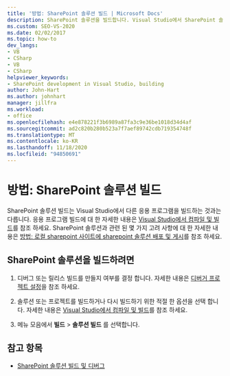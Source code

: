 ```yaml
---
title: '방법: SharePoint 솔루션 빌드 | Microsoft Docs'
description: SharePoint 솔루션을 빌드합니다. Visual Studio에서 SharePoint 솔루션을 빌드하는 것은 다른 응용 프로그램을 빌드하는 것과 다릅니다.
ms.custom: SEO-VS-2020
ms.date: 02/02/2017
ms.topic: how-to
dev_langs:
- VB
- CSharp
- VB
- CSharp
helpviewer_keywords:
- SharePoint development in Visual Studio, building
author: John-Hart
ms.author: johnhart
manager: jillfra
ms.workload:
- office
ms.openlocfilehash: e4e878221f3b6989a87fa3c9e36be1018d34d4af
ms.sourcegitcommit: ad2c820b280b523a7f7aef89742cdb719354748f
ms.translationtype: MT
ms.contentlocale: ko-KR
ms.lasthandoff: 11/18/2020
ms.locfileid: "94850691"
---
```

# <a name="how-to-build-sharepoint-solutions"></a>방법: SharePoint 솔루션 빌드

SharePoint 솔루션 빌드는 Visual Studio에서 다른 응용 프로그램을 빌드하는 것과는 다릅니다. 응용 프로그램 빌드에 대 한 자세한 내용은 [Visual Studio에서 컴파일 및 빌드](../ide/compiling-and-building-in-visual-studio.md)를 참조 하세요. SharePoint 솔루션과 관련 된 몇 가지 고려 사항에 대 한 자세한 내용은 [방법: 로컬 sharepoint 사이트에 sharepoint 솔루션 배포 및 게시](../sharepoint/how-to-deploy-and-publish-a-sharepoint-solution-to-a-local-sharepoint-site.md)를 참조 하세요.

## <a name="to-build-sharepoint-solutions"></a>SharePoint 솔루션을 빌드하려면

1. 디버그 또는 릴리스 빌드를 만들지 여부를 결정 합니다. 자세한 내용은 [디버거 프로젝트 설정](../debugger/debugger-project-settings.md)을 참조 하세요.

2. 솔루션 또는 프로젝트를 빌드하거나 다시 빌드하기 위한 적절 한 옵션을 선택 합니다. 자세한 내용은 [Visual Studio에서 컴파일 및 빌드](../ide/compiling-and-building-in-visual-studio.md)를 참조 하세요.

3. 메뉴 모음에서 **빌드** > **솔루션 빌드** 를 선택합니다.

## <a name="see-also"></a>참고 항목

- [SharePoint 솔루션 빌드 및 디버그](../sharepoint/building-and-debugging-sharepoint-solutions.md)
